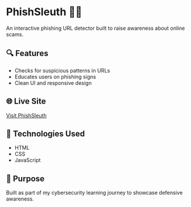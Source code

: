 # PhishSleuth 🕵️‍♂️

An interactive phishing URL detector built to raise awareness about online scams. 

## 🔍 Features
- Checks for suspicious patterns in URLs
- Educates users on phishing signs
- Clean UI and responsive design

## 🌐 Live Site
[Visit PhishSleuth](https://yourusername.github.io/phishsleuth/)

## 📁 Technologies Used
- HTML
- CSS
- JavaScript

## 🎯 Purpose
Built as part of my cybersecurity learning journey to showcase defensive awareness.
